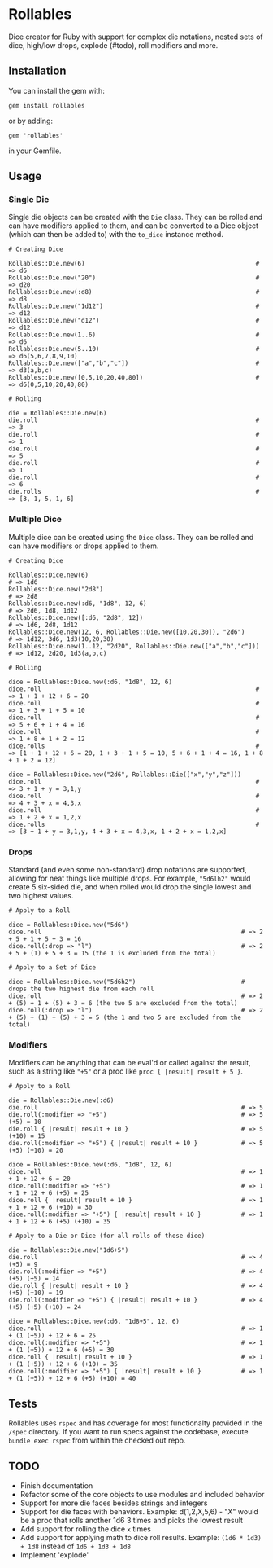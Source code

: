 # Rollables

Dice creator for Ruby with support for complex die notations, nested sets of dice, high/low drops, explode (#todo), roll modifiers and more.  

## Installation

You can install the gem with:

    gem install rollables

or by adding:

    gem 'rollables'

in your Gemfile.

## Usage

### Single Die

Single die objects can be created with the `Die` class.  They can be rolled and can have modifiers applied to them, and can be converted to a Dice object (which can then be added to) with the `to_dice` instance method.

    # Creating Dice
    
    Rollables::Die.new(6)                                               # => d6
    Rollables::Die.new("20")                                            # => d20
    Rollables::Die.new(:d8)                                             # => d8
    Rollables::Die.new("1d12")                                          # => d12
    Rollables::Die.new("d12")                                           # => d12
    Rollables::Die.new(1..6)                                            # => d6
    Rollables::Die.new(5..10)                                           # => d6(5,6,7,8,9,10)
    Rollables::Die.new(["a","b","c"])                                   # => d3(a,b,c)
    Rollables::Die.new([0,5,10,20,40,80])                               # => d6(0,5,10,20,40,80)

    # Rolling
    
    die = Rollables::Die.new(6)
    die.roll                                                            # => 3
    die.roll                                                            # => 1
    die.roll                                                            # => 5
    die.roll                                                            # => 1
    die.roll                                                            # => 6
    die.rolls                                                           # => [3, 1, 5, 1, 6]

### Multiple Dice

Multiple dice can be created using the `Dice` class.  They can be rolled and can have modifiers or drops applied to them.

    # Creating Dice
    
    Rollables::Dice.new(6)                                                  # => 1d6
    Rollables::Dice.new("2d8")                                              # => 2d8
    Rollables::Dice.new(:d6, "1d8", 12, 6)                                  # => 2d6, 1d8, 1d12
    Rollables::Dice.new([:d6, "2d8", 12])                                   # => 1d6, 2d8, 1d12
    Rollables::Dice.new(12, 6, Rollables::Die.new([10,20,30]), "2d6")       # => 1d12, 3d6, 1d3(10,20,30)
    Rollables::Dice.new(1..12, "2d20", Rollables::Die.new(["a","b","c"]))   # => 1d12, 2d20, 1d3(a,b,c)
    
    # Rolling
    
    dice = Rollables::Dice.new(:d6, "1d8", 12, 6)
    dice.roll                                                           # => 1 + 1 + 12 + 6 = 20
    dice.roll                                                           # => 1 + 3 + 1 + 5 = 10
    dice.roll                                                           # => 5 + 6 + 1 + 4 = 16
    dice.roll                                                           # => 1 + 8 + 1 + 2 = 12
    dice.rolls                                                          # => [1 + 1 + 12 + 6 = 20, 1 + 3 + 1 + 5 = 10, 5 + 6 + 1 + 4 = 16, 1 + 8 + 1 + 2 = 12]
    
    dice = Rollables::Dice.new("2d6", Rollables::Die(["x","y","z"]))
    dice.roll                                                           # => 3 + 1 + y = 3,1,y
    dice.roll                                                           # => 4 + 3 + x = 4,3,x
    dice.roll                                                           # => 1 + 2 + x = 1,2,x
    dice.rolls                                                          # => [3 + 1 + y = 3,1,y, 4 + 3 + x = 4,3,x, 1 + 2 + x = 1,2,x]

### Drops

Standard (and even some non-standard) drop notations are supported, allowing for neat things like multiple drops.  For example, `"5d6lh2"` would create 5 six-sided die, and when rolled would drop the single lowest and two highest values.

    # Apply to a Roll
    
    dice = Rollables::Dice.new("5d6")
    dice.roll                                                       # => 2 + 5 + 1 + 5 + 3 = 16
    dice.roll(:drop => "l")                                         # => 2 + 5 + (1) + 5 + 3 = 15 (the 1 is excluded from the total)
    
    # Apply to a Set of Dice
    
    dice = Rollables::Dice.new("5d6h2")                             # drops the two highest die from each roll
    dice.roll                                                       # => 2 + (5) + 1 + (5) + 3 = 6 (the two 5 are excluded from the total)
    dice.roll(:drop => "l")                                         # => 2 + (5) + (1) + (5) + 3 = 5 (the 1 and two 5 are excluded from the total)
    

### Modifiers

Modifiers can be anything that can be eval'd or called against the result, such as a string like `"+5"` or a proc like `proc { |result| result + 5 }`.

    # Apply to a Roll
    
    die = Rollables::Die.new(:d6)
    die.roll                                                        # => 5
    die.roll(:modifier => "+5")                                     # => 5 (+5) = 10
    die.roll { |result| result + 10 }                               # => 5 (+10) = 15
    die.roll(:modifier => "+5") { |result| result + 10 }            # => 5 (+5) (+10) = 20
    
    dice = Rollables::Dice.new(:d6, "1d8", 12, 6)
    dice.roll                                                       # => 1 + 1 + 12 + 6 = 20
    dice.roll(:modifier => "+5")                                    # => 1 + 1 + 12 + 6 (+5) = 25
    dice.roll { |result| result + 10 }                              # => 1 + 1 + 12 + 6 (+10) = 30
    dice.roll(:modifier => "+5") { |result| result + 10 }           # => 1 + 1 + 12 + 6 (+5) (+10) = 35
    
    # Apply to a Die or Dice (for all rolls of those dice)
    
    die = Rollables::Die.new("1d6+5")
    die.roll                                                        # => 4 (+5) = 9
    die.roll(:modifier => "+5")                                     # => 4 (+5) (+5) = 14
    die.roll { |result| result + 10 }                               # => 4 (+5) (+10) = 19
    die.roll(:modifier => "+5") { |result| result + 10 }            # => 4 (+5) (+5) (+10) = 24
    
    dice = Rollables::Dice.new(:d6, "1d8+5", 12, 6)
    dice.roll                                                       # => 1 + (1 (+5)) + 12 + 6 = 25
    dice.roll(:modifier => "+5")                                    # => 1 + (1 (+5)) + 12 + 6 (+5) = 30
    dice.roll { |result| result + 10 }                              # => 1 + (1 (+5)) + 12 + 6 (+10) = 35
    dice.roll(:modifier => "+5") { |result| result + 10 }           # => 1 + (1 (+5)) + 12 + 6 (+5) (+10) = 40

## Tests

Rollables uses `rspec` and has coverage for most functionalty provided in the `/spec` directory.  If you want to run specs against the codebase, execute `bundle exec rspec` from within the checked out repo.

## TODO

* Finish documentation
* Refactor some of the core objects to use modules and included behavior
* Support for more die faces besides strings and integers
* Support for die faces with behaviors. Example: d(1,2,X,5,6) - "X" would be a proc that rolls another 1d6 3 times and picks the lowest result
* Add support for rolling the dice `x` times
* Add support for applying math to dice roll results. Example: `(1d6 * 1d3) + 1d8` instead of `1d6 + 1d3 + 1d8`
* Implement 'explode'
